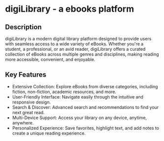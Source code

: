 # digiLibrary - a ebooks platform

## Description
digiLibrary is a modern digital library platform designed to provide users with seamless access to a wide variety of eBooks. Whether you're a student, a professional, or an avid reader, digiLibrary offers a curated collection of eBooks across multiple genres and disciplines, making reading more accessible, convenient, and enjoyable.

## Key Features
-    Extensive Collection: Explore eBooks from diverse categories, including fiction, non-fiction, academic resources, and more.
-    User-Friendly Interface: Navigate easily through the intuitive and responsive design.
-    Search & Discover: Advanced search and recommendations to find your next great read.
-    Multi-Device Support: Access your library on any device, anytime, anywhere.
-    Personalized Experience: Save favorites, highlight text, and add notes to create a unique reading experience.
